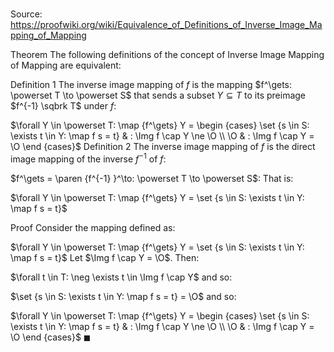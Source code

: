# 

Source: https://proofwiki.org/wiki/Equivalence_of_Definitions_of_Inverse_Image_Mapping_of_Mapping



Theorem
The following definitions of the concept of Inverse Image Mapping of Mapping are equivalent:

Definition 1
The inverse image mapping of $f$ is the mapping $f^\gets: \powerset T \to \powerset S$ that sends a subset $Y \subseteq T$ to its preimage $f^{-1} \sqbrk T$ under $f$:

$\forall Y \in \powerset T: \map {f^\gets} Y = \begin {cases} \set {s \in S: \exists t \in Y: \map f s = t} & : \Img f \cap Y \ne \O \\ \O & : \Img f \cap Y = \O \end {cases}$
Definition 2
The inverse image mapping of $f$ is the direct image mapping of the inverse $f^{-1}$ of $f$:

$f^\gets = \paren {f^{-1} }^\to: \powerset T \to \powerset S$:
That is:

$\forall Y \in \powerset T: \map {f^\gets} Y = \set {s \in S: \exists t \in Y: \map f s = t}$


Proof
Consider the mapping defined as:

$\forall Y \in \powerset T: \map {f^\gets} Y = \set {s \in S: \exists t \in Y: \map f s = t}$
Let $\Img f \cap Y = \O$.
Then:

$\forall t \in T: \neg \exists t \in \Img f \cap Y$
and so:

$\set {s \in S: \exists t \in Y: \map f s = t} = \O$
and so:

$\forall Y \in \powerset T: \map {f^\gets} Y = \begin {cases} \set {s \in S: \exists t \in Y: \map f s = t} & : \Img f \cap Y \ne \O \\ \O & : \Img f \cap Y = \O \end {cases}$
$\blacksquare$





